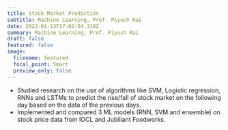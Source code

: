 ```yaml
---
title: Stock Market Prediction
subtitle: Machine Learning, Prof. Piyush Rai
date: 2022-01-13T17:02:54.318Z
summary: Machine Learning, Prof. Piyush Rai
draft: false
featured: false
image:
  filename: featured
  focal_point: Smart
  preview_only: false
---
```

* Studied research on the use of algorithms like SVM, Logistic regression, RNNs and LSTMs to predict the rise/fall of stock market on the following day based on the data of the previous days.
* Implemented and compared 3 ML models (RNN, SVM and ensemble) on stock price data from IOCL and Jubiliant Foodworks.